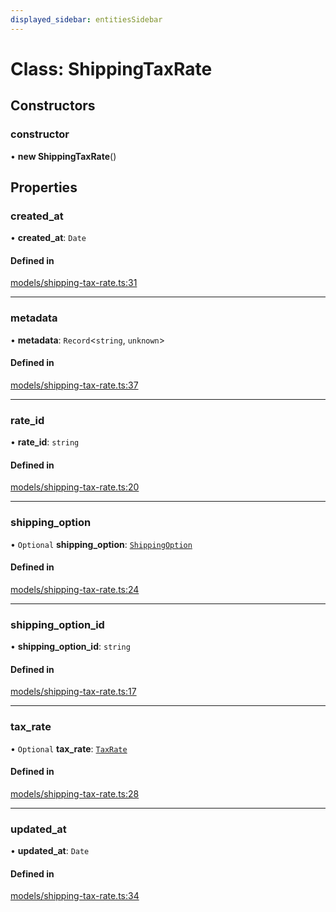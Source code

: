 ```yaml
---
displayed_sidebar: entitiesSidebar
---
```


# Class: ShippingTaxRate

## Constructors

### constructor

• **new ShippingTaxRate**()

## Properties

### created\_at

• **created\_at**: `Date`

#### Defined in

[models/shipping-tax-rate.ts:31](https://github.com/medusajs/medusa/blob/70139d0bb/packages/medusa/src/models/shipping-tax-rate.ts#L31)

___

### metadata

• **metadata**: `Record`<`string`, `unknown`\>

#### Defined in

[models/shipping-tax-rate.ts:37](https://github.com/medusajs/medusa/blob/70139d0bb/packages/medusa/src/models/shipping-tax-rate.ts#L37)

___

### rate\_id

• **rate\_id**: `string`

#### Defined in

[models/shipping-tax-rate.ts:20](https://github.com/medusajs/medusa/blob/70139d0bb/packages/medusa/src/models/shipping-tax-rate.ts#L20)

___

### shipping\_option

• `Optional` **shipping\_option**: [`ShippingOption`](ShippingOption.md)

#### Defined in

[models/shipping-tax-rate.ts:24](https://github.com/medusajs/medusa/blob/70139d0bb/packages/medusa/src/models/shipping-tax-rate.ts#L24)

___

### shipping\_option\_id

• **shipping\_option\_id**: `string`

#### Defined in

[models/shipping-tax-rate.ts:17](https://github.com/medusajs/medusa/blob/70139d0bb/packages/medusa/src/models/shipping-tax-rate.ts#L17)

___

### tax\_rate

• `Optional` **tax\_rate**: [`TaxRate`](TaxRate.md)

#### Defined in

[models/shipping-tax-rate.ts:28](https://github.com/medusajs/medusa/blob/70139d0bb/packages/medusa/src/models/shipping-tax-rate.ts#L28)

___

### updated\_at

• **updated\_at**: `Date`

#### Defined in

[models/shipping-tax-rate.ts:34](https://github.com/medusajs/medusa/blob/70139d0bb/packages/medusa/src/models/shipping-tax-rate.ts#L34)
